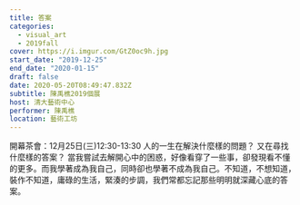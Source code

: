 ```yaml
---
title: 答案
categories:
  - visual_art
  - 2019fall
cover: https://i.imgur.com/GtZ0oc9h.jpg
start_date: "2019-12-25"
end_date: "2020-01-15"
draft: false
date: 2020-05-20T08:49:47.832Z
subtitle: 陳禹樵2019個展
host: 清大藝術中心
performer: 陳禹樵
location: 藝術工坊
---
```


開幕茶會：12月25日(三)12:30-13:30 人的一生在解決什麼樣的問題？ 又在尋找什麼樣的答案？ 當我嘗試去解開心中的困惑，好像看穿了一些事，卻發現看不懂的更多。而我學著成為我自己，同時卻也學著不成為我自己。不知道，不想知道，裝作不知道，庸碌的生活，緊湊的步調，我們常都忘記那些明明就深藏心底的答案。